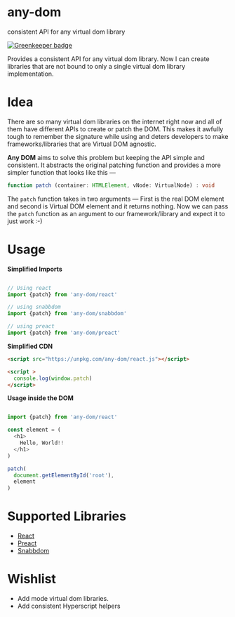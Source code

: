 # any-dom
consistent API for any virtual dom library

[![Greenkeeper badge](https://badges.greenkeeper.io/tusharmath/any-dom.svg)](https://greenkeeper.io/)

Provides a consistent API for any virtual dom library. 
Now I can create libraries that are not bound to only a single virtual dom library implementation.

# Idea

There are so many virtual dom libraries on the internet right now and all of them have different APIs to create or patch the DOM. This makes it awfully tough to remember the signature while using and deters developers to make frameworks/libraries that are Virtual DOM agnostic.

**Any DOM** aims to solve this problem but keeping the API simple and consistent. 
It abstracts the original patching function and provides a more simpler function that looks like this — 

```ts
function patch (container: HTMLElement, vNode: VirtualNode) : void 
``` 

The `patch` function takes in two arguments — First is the real DOM element and second is Virtual DOM element and it returns nothing. Now we can pass the `patch` function as an argument to our framework/library and expect it to just work :-)


# Usage


**Simplified Imports**
```typescript

// Using react
import {patch} from 'any-dom/react'

// using snabbdom
import {patch} from 'any-dom/snabbdom'

// using preact
import {patch} from 'any-dom/preact'

```

**Simplified CDN**

```html
<script src="https://unpkg.com/any-dom/react.js"></script>

<script >
  console.log(window.patch)
</script>

```

**Usage inside the DOM**

```typescript jsx

import {patch} from 'any-dom/react'

const element = (
  <h1>
    Hello, World!!
  </h1>
)

patch(
  document.getElementById('root'),
  element  
)
```

# Supported Libraries
- [React]
- [Preact]
- [Snabbdom]


[React]: https://github.com/facebook/react
[Preact]: https://preactjs.com
[Snabbdom]: https://github.com/snabbdom/snabbdom


# Wishlist

- Add mode virtual dom libraries.
- Add consistent Hyperscript helpers 
